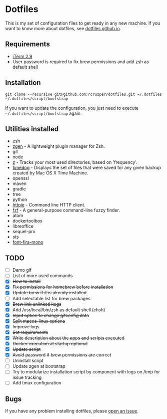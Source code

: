 # Dotfiles

This is my set of configuration files to get ready in any new machine. If you want to know more about dotfiles, see [dotfiles.github.io](https://dotfiles.github.io/).

## Requirements
- [iTerm 2.9](https://iterm2.com/downloads/beta/iTerm2-2_9_20160313.zip)
- User password is required to fix brew permissions and add zsh as default shell

## Installation

```terminal
git clone --recursive git@github.com:rcruzper/dotfiles.git ~/.dotfiles
~/.dotfiles/script/bootstrap
```

If you want to update the configuration, you just need to execute `~/.dotfiles/script/bootstrap` again.

## Utilities installed
- zsh
- [zgen](https://github.com/tarjoilija/zgen) - A lightweight plugin manager for Zsh.
- git
- node
- [z](https://github.com/rupa/z) - Tracks your most used directories, based on 'frequency'.
- [timedog](https://github.com/nlfiedler/timedog) - Displays the set of files that were saved for any given backup created by Mac OS X Time Machine.
- openssl
- maven
- gradle
- tree
- python
- [httpie](https://github.com/jkbrzt/httpie) - Command line HTTP client.
- [fzf](https://github.com/junegunn/fzf) - A general-purpose command-line fuzzy finder.
- atom
- dockertoolbox
- libreoffice
- sequel-pro
- sts
- [font-fira-mono](https://www.fontsquirrel.com/fonts/fira-mono)

## TODO
- [ ] Demo gif
- [ ] List of more used commands
- [x] ~~How to install~~
- [x] ~~Fix permissions for homebrew before installation~~
- [x] ~~Update brew if it is already installed~~
- [ ] Add selectable list for brew packages
- [x] ~~Brew link unlinked kegs~~
- [x] ~~Add /usr/local/bin/zsh as default shell (chsh)~~
- [x] ~~Input option to change gitconfig data~~
- [x] ~~Split macos-linux options~~
- [x] ~~Improve logs~~
- [x] ~~Set requirements~~
- [x] ~~Write description about the apps and scripts executed~~
- [x] ~~Docker execution at startup optional~~
- [x] ~~Update script~~
- [x] ~~Avoid password if brew permissions are correct~~
- [ ] Uninstall script
- [ ] Update zgen at bootstrap
- [ ] Try to modularize installation script by component with logs on /tmp for issue tracking
- [ ] Add tmux configuration

## Bugs
If you have any problem installing dotfiles, please [open an issue](https://github.com/rcruzper/dotfiles/issues).
